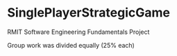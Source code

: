 # SinglePlayerStrategicGame
RMIT Software Engineering Fundamentals Project

Group work was divided equally (25% each)
